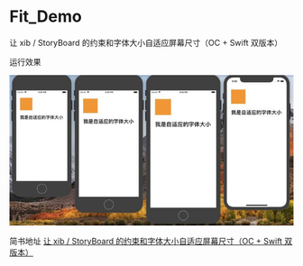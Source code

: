 # Fit_Demo
让 xib / StoryBoard 的约束和字体大小自适应屏幕尺寸（OC + Swift 双版本）

运行效果

![Demo](https://github.com/InsectQY/Fit_Demo/raw/master/Screenshots/Demo.jpg)

简书地址 [让 xib / StoryBoard 的约束和字体大小自适应屏幕尺寸（OC + Swift 双版本）](https://www.jianshu.com/p/3aa04087d2d8) 
